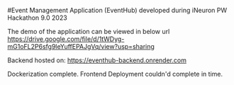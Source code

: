 #Event Management Application (EventHub) developed during iNeuron PW Hackathon 9.0 2023

The demo of the application can be viewed in below url
https://drive.google.com/file/d/1tWDyg-mG1oFL2P6sfg9leYuffEPAJgVq/view?usp=sharing

Backend hosted on: https://eventhub-backend.onrender.com

Dockerization complete. Frontend Deployment couldn'd complete in time.
